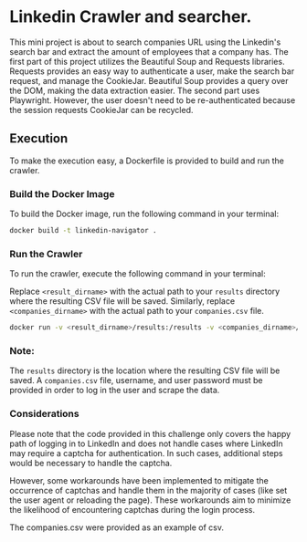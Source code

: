 # Linkedin Crawler and searcher.

This mini project is about to search companies URL using the Linkedin's search bar and extract the amount of employees that a company has.
The first part of this project utilizes the Beautiful Soup and Requests libraries. Requests provides an easy way to authenticate a user, make the search bar request, and manage the CookieJar. Beautiful Soup provides a query over the DOM, making the data extraction easier.
The second part uses Playwright. However, the user doesn't need to be re-authenticated because the session requests CookieJar can be recycled.

## Execution

To make the execution easy, a Dockerfile is provided to build and run the crawler.

### Build the Docker Image

To build the Docker image, run the following command in your terminal:

```bash
docker build -t linkedin-navigator .
```

### Run the Crawler

To run the crawler, execute the following command in your terminal:

Replace `<result_dirname>` with the actual path to your `results` directory where the resulting CSV file will be saved. Similarly, replace `<companies_dirname>` with the actual path to your `companies.csv` file.


```bash
docker run -v <result_dirname>/results:/results -v <companies_dirname>/companies.csv:/app/companies.csv -e "USERNAME=<username>" -e "PASSWORD=<user-password>" linkedin-navigator
```

### Note:
The `results` directory is the location where the resulting CSV file will be saved.
A `companies.csv` file, username, and user password must be provided in order to log in the user and scrape the data.


### Considerations

Please note that the code provided in this challenge only covers the happy path of logging in to LinkedIn and does not handle cases where LinkedIn may require a captcha for authentication. In such cases, additional steps would be necessary to handle the captcha.

However, some workarounds have been implemented to mitigate the occurrence of captchas and handle them in the majority of cases (like set the user agent or reloading the page). These workarounds aim to minimize the likelihood of encountering captchas during the login process.

The companies.csv were provided as an example of csv.

